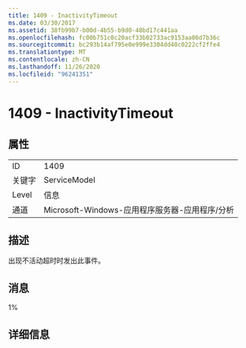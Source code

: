 ```yaml
---
title: 1409 - InactivityTimeout
ms.date: 03/30/2017
ms.assetid: 38fb99b7-b00d-4b55-b9d0-48bd17c441aa
ms.openlocfilehash: fc00b751c0c20acf33b02733ac9153aa06d7b36c
ms.sourcegitcommit: bc293b14af795e0e999e3304dd40c0222cf2ffe4
ms.translationtype: MT
ms.contentlocale: zh-CN
ms.lasthandoff: 11/26/2020
ms.locfileid: "96241351"
---
```

# <a name="1409---inactivitytimeout"></a>1409 - InactivityTimeout

## <a name="properties"></a>属性  
  
|||  
|-|-|  
|ID|1409|  
|关键字|ServiceModel|  
|Level|信息|  
|通道|Microsoft-Windows-应用程序服务器-应用程序/分析|  
  
## <a name="description"></a>描述  

 出现不活动超时时发出此事件。  
  
## <a name="message"></a>消息  

 1%  
  
## <a name="details"></a>详细信息
